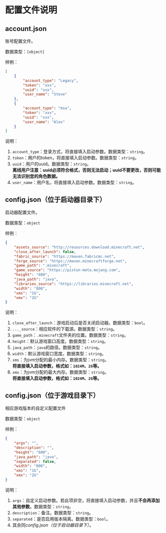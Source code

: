 # 配置文件说明

## account.json
账号配置文件。

数据类型：`[object]`

样例：
```json
[
    {
        "account_type": "Legacy",
        "token": "xxx",
        "uuid": "xxx",
        "user_name": "Steve"
    }, 
    {
        "account_type": "msa",
        "token": "xxx",
        "uuid": "xxx",
        "user_name": "Alex"
    }
]
```
说明：
1. `account_type`：登录方式，将直接填入启动参数。数据类型：`string`。
2. `token`：用户的token，将直接填入启动参数。数据类型：`string`。
3. `uuid`：用户的uuid。数据类型：`string`。  
**离线用户注意：uuid必须符合格式，否则无法启动；uuid不要更改，否则可能无法识别您的角色数据。**
4. `user_name`：用户名，将直接填入启动参数。数据类型：`string`。

## config.json（位于启动器目录下）
启动器配置文件。

数据类型：`object`

样例：
```json
{
    "assets_source": "http://resources.download.minecraft.net",
    "close_after_launch": false,
    "fabric_source": "https://maven.fabricmc.net",
    "forge_source": "https://maven.minecraftforge.net",
    "game_path": ".minecraft",
    "game_source": "https://piston-meta.mojang.com",
    "height": "600",
    "java_path": "java",
    "libraries_source": "https://libraries.minecraft.net",
    "width": "800",
    "xms": "1G",
    "xmx": "2G"
}
```

说明：
1. `close_after_launch`：游戏启动后是否关闭启动器。数据类型：`bool`。
2. `..._source`：相应软件的下载源。数据类型：`string`。
3. `game_path`：`.minecraft`文件夹的位置。数据类型：`string`。
4. `height`：默认游戏窗口高度。数据类型：`string`。
5. `java_path`：`java`的路径。数据类型：`string`。
6. `width`：默认游戏窗口宽度。数据类型：`string`。
7. `xms`：为jvm分配的最小内存。数据类型：`string`。  
**将直接填入启动参数，格式如：`1024M`、`2G`等。**
8. `xmx`：为jvm分配的最大内存。数据类型：`string`。  
**将直接填入启动参数，格式如：`1024M`、`2G`等。**

## config.json（位于游戏目录下）
相应游戏版本的自定义配置文件

数据类型：`object`

样例：
```json
{
    "args": "",
    "description": "",
    "height": "600",
    "java_path": "java",
    "separated": false,
    "width": "800",
    "xms": "1G",
    "xmx": "2G"
}
```
说明：
1. `args`：自定义启动参数。若此项非空，将直接填入启动参数，并且**不会再添加其他参数**。数据类型：`string`。
2. `description`：备注。数据类型：`string`。
3. `separated`：是否启用版本隔离。数据类型：`bool`。
4. 其余同*config.json（位于启动器目录下）*。
